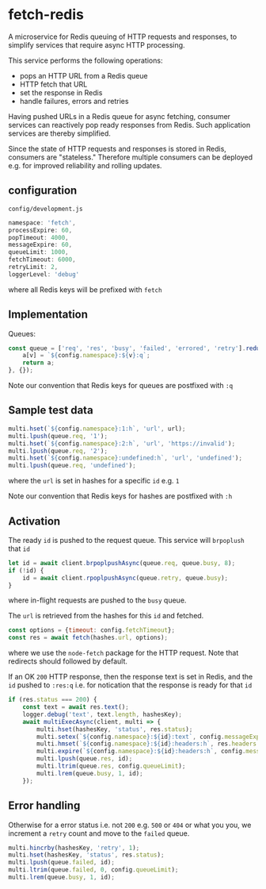 # fetch-redis

A microservice for Redis queuing of HTTP requests and responses,
to simplify services that require async HTTP processing.

This service performs the following operations:
- pops an HTTP URL from a Redis queue
- HTTP fetch that URL
- set the response in Redis
- handle failures, errors and retries

Having pushed URLs in a Redis queue for async fetching, consumer services can reactively pop ready responses from Redis. Such application services are thereby simplified.

Since the state of HTTP requests and responses is stored in Redis, consumers are "stateless."
Therefore multiple consumers can be deployed e.g. for improved reliability and rolling updates.

## configuration

`config/development.js`
```javascript
namespace: 'fetch',
processExpire: 60,
popTimeout: 4000,
messageExpire: 60,
queueLimit: 1000,
fetchTimeout: 6000,
retryLimit: 2,
loggerLevel: 'debug'
```
where all Redis keys will be prefixed with `fetch`

## Implementation

Queues:
```javascript
const queue = ['req', 'res', 'busy', 'failed', 'errored', 'retry'].reduce((a, v) => {
    a[v] = `${config.namespace}:${v}:q`;
    return a;
}, {});
```

Note our convention that Redis keys for queues are postfixed with `:q`

## Sample test data

```javascript
multi.hset(`${config.namespace}:1:h`, 'url', url);
multi.lpush(queue.req, '1');
multi.hset(`${config.namespace}:2:h`, 'url', 'https://invalid');
multi.lpush(queue.req, '2');
multi.hset(`${config.namespace}:undefined:h`, 'url', 'undefined');
multi.lpush(queue.req, 'undefined');
```
where the `url` is set in hashes for a specific `id` e.g. `1`

Note our convention that Redis keys for hashes are postfixed with `:h`


## Activation

The ready `id` is pushed to the request queue. This service will `brpoplush` that `id`
```javascript
let id = await client.brpoplpushAsync(queue.req, queue.busy, 8);
if (!id) {
    id = await client.rpoplpushAsync(queue.retry, queue.busy);
}
```
where in-flight requests are pushed to the `busy` queue.

The `url` is retrieved from the hashes for this `id` and fetched.
```javascript
const options = {timeout: config.fetchTimeout};
const res = await fetch(hashes.url, options);
```
where we use the `node-fetch` package for the HTTP request. Note that redirects should followed by default.

If an OK `200` HTTP response, then the response text is set in Redis, and the `id` pushed to `:res:q` i.e. for notication that the response is ready for that `id`
```javascript
if (res.status === 200) {
    const text = await res.text();
    logger.debug('text', text.length, hashesKey);
    await multiExecAsync(client, multi => {
        multi.hset(hashesKey, 'status', res.status);
        multi.setex(`${config.namespace}:${id}:text`, config.messageExpire, text);
        multi.hmset(`${config.namespace}:${id}:headers:h`, res.headers._headers);
        multi.expire(`${config.namespace}:${id}:headers:h`, config.messageExpire);
        multi.lpush(queue.res, id);
        multi.ltrim(queue.res, config.queueLimit);
        multi.lrem(queue.busy, 1, id);
    });
```

## Error handling

Otherwise for a error status i.e. not `200` e.g. `500` or `404` or what you you, we increment a `retry` count and move to the `failed` queue.
```javascript
multi.hincrby(hashesKey, 'retry', 1);
multi.hset(hashesKey, 'status', res.status);
multi.lpush(queue.failed, id);
multi.ltrim(queue.failed, 0, config.queueLimit);
multi.lrem(queue.busy, 1, id);
```
